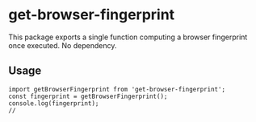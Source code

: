 # get-browser-fingerprint

This package exports a single function computing a browser fingerprint once executed.
No dependency.

## Usage

```
import getBrowserFingerprint from 'get-browser-fingerprint';
const fingerprint = getBrowserFingerprint();
console.log(fingerprint);
//
```